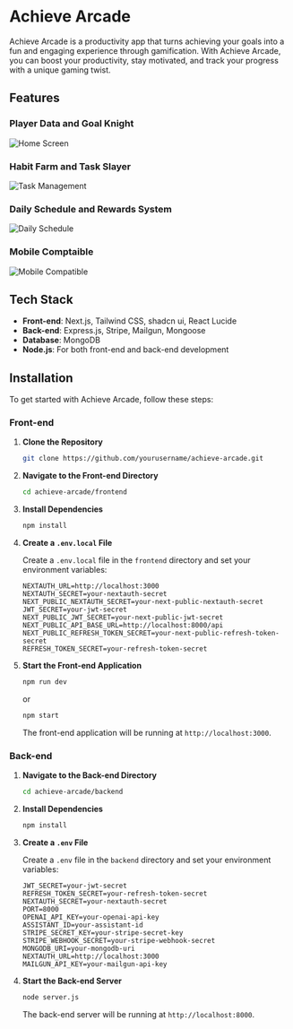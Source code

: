 # Achieve Arcade

Achieve Arcade is a productivity app that turns achieving your goals into a fun and engaging experience through gamification. With Achieve Arcade, you can boost your productivity, stay motivated, and track your progress with a unique gaming twist.

## Features

### Player Data and Goal Knight
![Home Screen](https://i.imgur.com/FATralS.png)

### Habit Farm and Task Slayer
![Task Management](https://i.imgur.com/PTkHnEm.png)

### Daily Schedule and Rewards System
![Daily Schedule](https://i.imgur.com/LtXiM8g.png)

### Mobile Comptaible
![Mobile Compatible](https://i.imgur.com/hKzCEKz.png)

## Tech Stack

- **Front-end**: Next.js, Tailwind CSS, shadcn ui, React Lucide
- **Back-end**: Express.js, Stripe, Mailgun, Mongoose
- **Database**: MongoDB
- **Node.js**: For both front-end and back-end development

## Installation

To get started with Achieve Arcade, follow these steps:

### Front-end

1. **Clone the Repository**

   ```bash
   git clone https://github.com/yourusername/achieve-arcade.git
   ```

2. **Navigate to the Front-end Directory**

   ```bash
   cd achieve-arcade/frontend
   ```

3. **Install Dependencies**

   ```bash
   npm install
   ```

4. **Create a `.env.local` File**

   Create a `.env.local` file in the `frontend` directory and set your environment variables:

   ```plaintext
   NEXTAUTH_URL=http://localhost:3000
   NEXTAUTH_SECRET=your-nextauth-secret
   NEXT_PUBLIC_NEXTAUTH_SECRET=your-next-public-nextauth-secret
   JWT_SECRET=your-jwt-secret
   NEXT_PUBLIC_JWT_SECRET=your-next-public-jwt-secret
   NEXT_PUBLIC_API_BASE_URL=http://localhost:8000/api
   NEXT_PUBLIC_REFRESH_TOKEN_SECRET=your-next-public-refresh-token-secret
   REFRESH_TOKEN_SECRET=your-refresh-token-secret
   ```

5. **Start the Front-end Application**

   ```bash
   npm run dev
   ```

   or

   ```bash
   npm start
   ```

   The front-end application will be running at `http://localhost:3000`.

### Back-end

1. **Navigate to the Back-end Directory**

   ```bash
   cd achieve-arcade/backend
   ```

2. **Install Dependencies**

   ```bash
   npm install
   ```

3. **Create a `.env` File**

   Create a `.env` file in the `backend` directory and set your environment variables:

   ```plaintext
   JWT_SECRET=your-jwt-secret
   REFRESH_TOKEN_SECRET=your-refresh-token-secret
   NEXTAUTH_SECRET=your-nextauth-secret
   PORT=8000
   OPENAI_API_KEY=your-openai-api-key
   ASSISTANT_ID=your-assistant-id
   STRIPE_SECRET_KEY=your-stripe-secret-key
   STRIPE_WEBHOOK_SECRET=your-stripe-webhook-secret
   MONGODB_URI=your-mongodb-uri
   NEXTAUTH_URL=http://localhost:3000
   MAILGUN_API_KEY=your-mailgun-api-key
   ```

4. **Start the Back-end Server**

   ```bash
   node server.js
   ```

   The back-end server will be running at `http://localhost:8000`.

